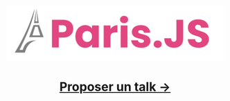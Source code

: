 ![ParisJS](./ParisJS-FullLength-Transparent.svg)

<h1 style="text-align: center"><a href="https://github.com/parisjs/talks/issues/new?assignees=&labels=&template=cfp.yml"> Proposer un talk →</a></h1>
